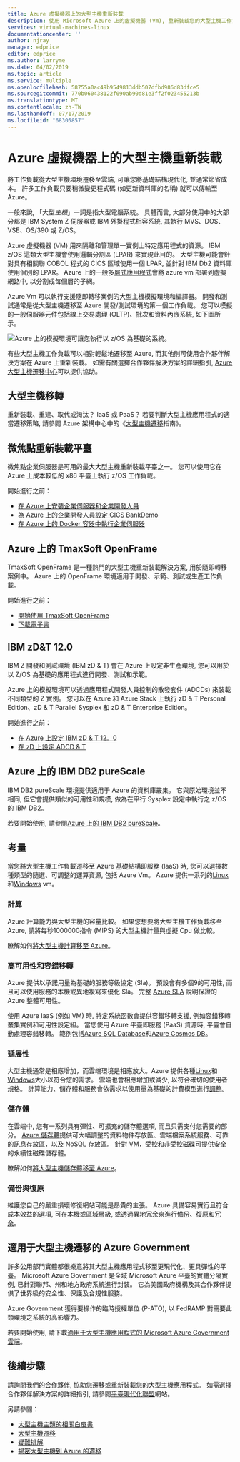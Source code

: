 ```yaml
---
title: Azure 虛擬機器上的大型主機重新裝載
description: 使用 Microsoft Azure 上的虛擬機器 (Vm), 重新裝載您的大型主機工作負載, 例如以 IBM Z 為基礎的系統。
services: virtual-machines-linux
documentationcenter: ''
author: njray
manager: edprice
editor: edprice
ms.author: larryme
ms.date: 04/02/2019
ms.topic: article
ms.service: multiple
ms.openlocfilehash: 58755a0ac49b9549813ddb507dfbd986d83dfce5
ms.sourcegitcommit: 770b060438122f090ab90d81e3ff2f023455213b
ms.translationtype: MT
ms.contentlocale: zh-TW
ms.lasthandoff: 07/17/2019
ms.locfileid: "68305857"
---
```

# <a name="mainframe-rehosting-on-azure-virtual-machines"></a>Azure 虛擬機器上的大型主機重新裝載

將工作負載從大型主機環境遷移至雲端, 可讓您將基礎結構現代化, 並通常節省成本。 許多工作負載只要稍微變更程式碼 (如更新資料庫的名稱) 就可以傳輸至 Azure。

一般來說, 「大型*主機*」一詞是指大型電腦系統。 具體而言, 大部分使用中的大部分都是 IBM System Z 伺服器或 IBM 外掛程式相容系統, 其執行 MVS、DOS、VSE、OS/390 或 Z/OS。

Azure 虛擬機器 (VM) 用來隔離和管理單一實例上特定應用程式的資源。 IBM z/OS 這類大型主機會使用邏輯分割區 (LPAR) 來實現此目的。 大型主機可能會針對具有相關聯 COBOL 程式的 CICS 區域使用一個 LPAR, 並針對 IBM Db2 資料庫使用個別的 LPAR。 Azure 上的一般多[層式應用程式](/azure/architecture/reference-architectures/n-tier/n-tier-sql-server)會將 azure vm 部署到虛擬網路中, 以分割成每個層的子網。

Azure Vm 可以執行支援隨即轉移案例的大型主機模擬環境和編譯器。 開發和測試通常是從大型主機遷移至 Azure 開發/測試環境的第一個工作負載。 您可以模擬的一般伺服器元件包括線上交易處理 (OLTP)、批次和資料內嵌系統, 如下圖所示。

![Azure 上的模擬環境可讓您執行以 z/OS 為基礎的系統。](media/01-overview.png)

有些大型主機工作負載可以相對輕鬆地遷移至 Azure, 而其他則可使用合作夥伴解決方案在 Azure 上重新裝載。 如需有關選擇合作夥伴解決方案的詳細指引, [Azure 大型主機遷移中心](https://azure.microsoft.com/migration/mainframe/)可以提供協助。

## <a name="mainframe-migration"></a>大型主機移轉

重新裝載、重建、取代或淘汰？ IaaS 或 PaaS？ 若要判斷大型主機應用程式的適當遷移策略, 請參閱 Azure 架構中心中的《[大型主機遷移](/azure/architecture/cloud-adoption/infrastructure/mainframe-migration/overview)指南》。

## <a name="micro-focus-rehosting-platform"></a>微焦點重新裝載平臺

微焦點企業伺服器是可用的最大大型主機重新裝載平臺之一。 您可以使用它在 Azure 上成本較低的 x86 平臺上執行 z/OS 工作負載。

開始進行之前：

- [在 Azure 上安裝企業伺服器和企業開發人員](./microfocus/set-up-micro-focus-azure.md)
- [為 Azure 上的企業開發人員設定 CICS BankDemo](./microfocus/demo.md)
- [在 Azure 上的 Docker 容器中執行企業伺服器](./microfocus/run-enterprise-server-container.md)


## <a name="tmaxsoft-openframe-on-azure"></a>Azure 上的 TmaxSoft OpenFrame

TmaxSoft OpenFrame 是一種熱門的大型主機重新裝載解決方案, 用於隨即轉移案例中。 Azure 上的 OpenFrame 環境適用于開發、示範、測試或生產工作負載。

開始進行之前：

- [開始使用 TmaxSoft OpenFrame](./tmaxsoft/get-started.md)
- [下載電子書](https://azure.microsoft.com/resources/install-tmaxsoft-openframe-on-azure/)

## <a name="ibm-zdt-120"></a>IBM zD&T 12.0

IBM Z 開發和測試環境 (IBM zD & T) 會在 Azure 上設定非生產環境, 您可以用於以 Z/OS 為基礎的應用程式進行開發、測試和示範。

Azure 上的模擬環境可以透過應用程式開發人員控制的散發套件 (ADCDs) 來裝載不同類型的 Z 實例。 您可以在 Azure 和 Azure Stack 上執行 zD & T Personal Edition、zD & T Parallel Sysplex 和 zD & T Enterprise Edition。

開始進行之前：

- [在 Azure 上設定 IBM zD & T 12。0](./ibm/install-ibm-z-environment.md)
- [在 zD 上設定 ADCD & T](./ibm/demo.md)

## <a name="ibm-db2-purescale-on-azure"></a>Azure 上的 IBM DB2 pureScale

IBM DB2 pureScale 環境提供適用于 Azure 的資料庫叢集。 它與原始環境並不相同, 但它會提供類似的可用性和規模, 做為在平行 Sysplex 設定中執行之 z/OS 的 IBM DB2。

若要開始使用, 請參閱[Azure 上的 IBM DB2 pureScale](/azure/virtual-machines/linux/ibm-db2-purescale-azure)。

## <a name="considerations"></a>考量

當您將大型主機工作負載遷移至 Azure 基礎結構即服務 (IaaS) 時, 您可以選擇數種類型的隨選、可調整的運算資源, 包括 Azure Vm。 Azure 提供一系列的[Linux](/azure/virtual-machines/linux/overview)和[Windows](/azure/virtual-machines/windows/overview) vm。

### <a name="compute"></a>計算

Azure 計算能力與大型主機的容量比較。 如果您想要將大型主機工作負載移至 Azure, 請將每秒1000000指令 (MIPS) 的大型主機計量與虛擬 Cpu 做比較。 

瞭解如何[將大型主機計算移至 Azure](./concepts/mainframe-compute-azure.md)。

### <a name="high-availability-and-failover"></a>高可用性和容錯移轉

Azure 提供以承諾用量為基礎的服務等級協定 (Sla)。 預設會有多個9的可用性, 而且可以使用服務的本機或異地複寫來優化 Sla。 完整 [Azure SLA](https://azure.microsoft.com/support/legal/sla/virtual-machines/) 說明保證的 Azure 整體可用性。

使用 Azure IaaS (例如 VM) 時, 特定系統函數會提供容錯移轉支援, 例如容錯移轉叢集實例和可用性設定組。 當您使用 Azure 平臺即服務 (PaaS) 資源時, 平臺會自動處理容錯移轉。 範例包括[Azure SQL Database](/azure/sql-database/sql-database-technical-overview)和[Azure Cosmos DB](/azure/cosmos-db/introduction)。

### <a name="scalability"></a>延展性

大型主機通常是相應增加，而雲端環境是相應放大。Azure 提供各種[Linux](/azure/virtual-machines/linux/sizes)和[Windows](/azure/virtual-machines/windows/sizes)大小以符合您的需求。 雲端也會相應增加或減少, 以符合確切的使用者規格。 計算能力、儲存體和服務會依需求以使用量為基礎的計費模型進行[調整](/azure/architecture/best-practices/auto-scaling)。

### <a name="storage"></a>儲存體

在雲端中, 您有一系列具有彈性、可擴充的儲存體選項, 而且只需支付您需要的部分。 [Azure 儲存體](/azure/storage/common/storage-introduction)提供可大幅調整的資料物件存放區、雲端檔案系統服務、可靠的訊息存放區，以及 NoSQL 存放區。 針對 VM，受控和非受控磁碟可提供安全的永續性磁碟儲存體。

瞭解如何[將大型主機儲存體移至 Azure](./concepts/mainframe-storage-azure.md)。

### <a name="backup-and-recovery"></a>備份與復原

維護您自己的嚴重損壞修復網站可能是昂貴的主張。 Azure 具備容易實行且符合成本效益的選項, 可在本機或區域層級, 或透過異地冗余來進行[備份](/azure/backup/backup-introduction-to-azure-backup)、[復原](/azure/site-recovery/site-recovery-overview)和[冗余](/azure/storage/common/storage-redundancy)。

## <a name="azure-government-for-mainframe-migrations"></a>適用于大型主機遷移的 Azure Government

許多公用部門實體都很樂意將其大型主機應用程式移至更現代化、更具彈性的平臺。 Microsoft Azure Government 是全域 Microsoft Azure 平臺的實體分隔實例, 已針對聯邦、州和地方政府系統進行封裝。 它為美國政府機構及其合作夥伴提供了世界級的安全性、保護及合規性服務。

Azure Government 獲得要操作的臨時授權單位 (P-ATO), 以 FedRAMP 對需要此類環境之系統的高影響力。

若要開始使用, 請下載[適用于大型主機應用程式的 Microsoft Azure Government 雲端](https://azure.microsoft.com/resources/microsoft-azure-government-cloud-for-mainframe-applications/en-us/)。

## <a name="next-steps"></a>後續步驟

請詢問我們的[合作夥伴](partner-workloads.md), 協助您遷移或重新裝載您的大型主機應用程式。 如需選擇合作夥伴解決方案的詳細指引, 請參閱[平臺現代化聯盟](https://www.platformmodernization.org/pages/mainframe.aspx)網站。

另請參閱：

- [大型主機主題的相關白皮書](mainframe-white-papers.md)
- [大型主機遷移](/azure/architecture/cloud-adoption/infrastructure/mainframe-migration/overview)
- [疑難排解](/azure/virtual-machines/troubleshooting/)
- [揭密大型主機到 Azure 的遷移](https://azure.microsoft.com/resources/demystifying-mainframe-to-azure-migration/)

<!-- INTERNAL LINKS -->
[microfocus-get-started]: /microfocus/get-started.md
[microfocus-setup]: /microfocus/set-up-micro-focus-azure.md
[microfocus-demo]: /microfocus/demo.md
[ibm-get-started]: /ibm/get-started.md
[ibm-install-z]: /ibm/install-ibm-z-environment.md
[ibm-demo]: /ibm/demo.md
